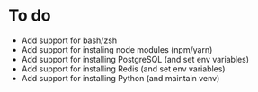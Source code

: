 # To do

- Add support for bash/zsh
- Add support for instaling node modules (npm/yarn)
- Add support for installing PostgreSQL (and set env variables)
- Add support for installing Redis (and set env variables)
- Add support for installing Python (and maintain venv)
